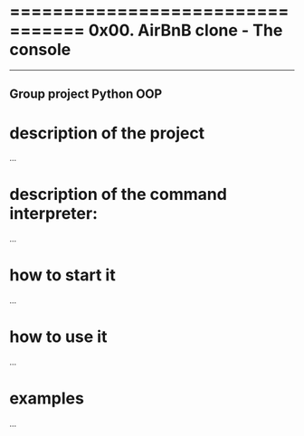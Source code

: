 =================================
0x00. AirBnB clone - The console
==================================

---------------------------------
Group project	Python	OOP
---------------------------------


description of the project
===========================
...

description of the command interpreter:
=========================================
...

how to start it
===============
...

how to use it
==============
...

examples
============
...
